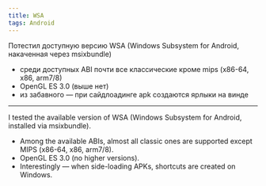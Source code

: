 ```yaml
---
title: WSA
tags: Android
---
```


Потестил доступную версию WSA (Windows Subsystem for Android, накаченная через msixbundle)
* среди доступных ABI почти все классические кроме mips (x86-64, x86, arm7/8)
* OpenGL ES 3.0 (выше нет)
* из забавного — при сайдлоадинге apk создаются ярлыки на винде

---

I tested the available version of WSA (Windows Subsystem for Android, installed via msixbundle).  
* Among the available ABIs, almost all classic ones are supported except MIPS (x86-64, x86, arm7/8).  
* OpenGL ES 3.0 (no higher versions).  
* Interestingly — when side-loading APKs, shortcuts are created on Windows.  
